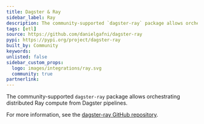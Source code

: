 ```yaml
---
title: Dagster & Ray
sidebar_label: Ray
description: The community-supported `dagster-ray` package allows orchestrating distributed Ray compute from Dagster pipelines.
tags: [etl]
source: https://github.com/danielgafni/dagster-ray
pypi: https://pypi.org/project/dagster-ray
built_by: Community
keywords:
unlisted: false
sidebar_custom_props:
  logo: images/integrations/ray.svg
  community: true
partnerlink:
---
```


The community-supported `dagster-ray` package allows orchestrating distributed Ray compute from Dagster pipelines.

For more information, see the [dagster-ray GitHub repository](https://github.com/danielgafni/dagster-ray).
